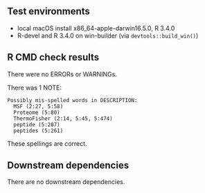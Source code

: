## Test environments
* local macOS install x86_64-apple-darwin16.5.0, R 3.4.0
* R-devel and R 3.4.0 on win-builder (via `devtools::build_win()`)

## R CMD check results
There were no ERRORs or WARNINGs. 

There was 1 NOTE:
```
Possibly mis-spelled words in DESCRIPTION:
  MSF (2:27, 5:58)
  Proteome (5:80)
  ThermoFisher (2:14, 5:45, 5:474)
  peptide (5:207)
  peptides (5:261)
```
These spellings are correct.


## Downstream dependencies
There are no downstream dependencies.
